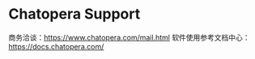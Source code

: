 # Chatopera Support

商务洽谈：https://www.chatopera.com/mail.html
软件使用参考文档中心：https://docs.chatopera.com/
